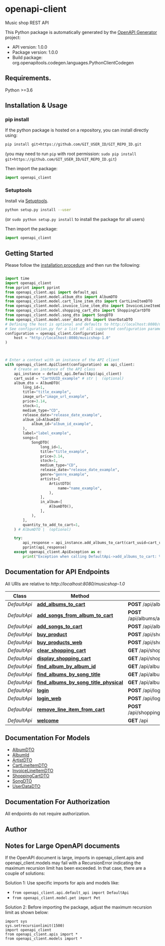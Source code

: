 # openapi-client
Music shop REST API

This Python package is automatically generated by the [OpenAPI Generator](https://openapi-generator.tech) project:

- API version: 1.0.0
- Package version: 1.0.0
- Build package: org.openapitools.codegen.languages.PythonClientCodegen

## Requirements.

Python >=3.6

## Installation & Usage
### pip install

If the python package is hosted on a repository, you can install directly using:

```sh
pip install git+https://github.com/GIT_USER_ID/GIT_REPO_ID.git
```
(you may need to run `pip` with root permission: `sudo pip install git+https://github.com/GIT_USER_ID/GIT_REPO_ID.git`)

Then import the package:
```python
import openapi_client
```

### Setuptools

Install via [Setuptools](http://pypi.python.org/pypi/setuptools).

```sh
python setup.py install --user
```
(or `sudo python setup.py install` to install the package for all users)

Then import the package:
```python
import openapi_client
```

## Getting Started

Please follow the [installation procedure](#installation--usage) and then run the following:

```python

import time
import openapi_client
from pprint import pprint
from openapi_client.api import default_api
from openapi_client.model.album_dto import AlbumDTO
from openapi_client.model.cart_line_item_dto import CartLineItemDTO
from openapi_client.model.invoice_line_item_dto import InvoiceLineItemDTO
from openapi_client.model.shopping_cart_dto import ShoppingCartDTO
from openapi_client.model.song_dto import SongDTO
from openapi_client.model.user_data_dto import UserDataDTO
# Defining the host is optional and defaults to http://localhost:8080/musicshop-1.0
# See configuration.py for a list of all supported configuration parameters.
configuration = openapi_client.Configuration(
    host = "http://localhost:8080/musicshop-1.0"
)



# Enter a context with an instance of the API client
with openapi_client.ApiClient(configuration) as api_client:
    # Create an instance of the API class
    api_instance = default_api.DefaultApi(api_client)
    cart_uuid = "CartUUID_example" # str |  (optional)
    album_dto = AlbumDTO(
        long_id=1,
        title="title_example",
        image_url="image_url_example",
        price=3.14,
        stock=1,
        medium_type="CD",
        release_date="release_date_example",
        album_id=AlbumId(
            album_id="album_id_example",
        ),
        label="label_example",
        songs=[
            SongDTO(
                long_id=1,
                title="title_example",
                price=3.14,
                stock=1,
                medium_type="CD",
                release_date="release_date_example",
                genre="genre_example",
                artists=[
                    ArtistDTO(
                        name="name_example",
                    ),
                ],
                in_album=[
                    AlbumDTO(),
                ],
            ),
        ],
        quantity_to_add_to_cart=1,
    ) # AlbumDTO |  (optional)

    try:
        api_response = api_instance.add_albums_to_cart(cart_uuid=cart_uuid, album_dto=album_dto)
        pprint(api_response)
    except openapi_client.ApiException as e:
        print("Exception when calling DefaultApi->add_albums_to_cart: %s\n" % e)
```

## Documentation for API Endpoints

All URIs are relative to *http://localhost:8080/musicshop-1.0*

Class | Method | HTTP request | Description
------------ | ------------- | ------------- | -------------
*DefaultApi* | [**add_albums_to_cart**](docs/DefaultApi.md#add_albums_to_cart) | **POST** /api/albums/addAlbumsToCart | 
*DefaultApi* | [**add_songs_from_album_to_cart**](docs/DefaultApi.md#add_songs_from_album_to_cart) | **POST** /api/albums/addSongsFromAlbumToCart | 
*DefaultApi* | [**add_songs_to_cart**](docs/DefaultApi.md#add_songs_to_cart) | **POST** /api/albums/addSongsToCart | 
*DefaultApi* | [**buy_product**](docs/DefaultApi.md#buy_product) | **POST** /api/shoppingCart/buyProducts | 
*DefaultApi* | [**buy_products_web**](docs/DefaultApi.md#buy_products_web) | **POST** /api/shoppingCart/buyProductsWeb | 
*DefaultApi* | [**clear_shopping_cart**](docs/DefaultApi.md#clear_shopping_cart) | **GET** /api/shoppingCart/clear | 
*DefaultApi* | [**display_shopping_cart**](docs/DefaultApi.md#display_shopping_cart) | **GET** /api/shoppingCart/display | 
*DefaultApi* | [**find_album_by_album_id**](docs/DefaultApi.md#find_album_by_album_id) | **GET** /api/album/{albumId} | 
*DefaultApi* | [**find_albums_by_song_title**](docs/DefaultApi.md#find_albums_by_song_title) | **GET** /api/albums/digital/{songTitle} | 
*DefaultApi* | [**find_albums_by_song_title_physical**](docs/DefaultApi.md#find_albums_by_song_title_physical) | **GET** /api/albums/physical/{songTitle} | 
*DefaultApi* | [**login**](docs/DefaultApi.md#login) | **POST** /api/login | 
*DefaultApi* | [**login_web**](docs/DefaultApi.md#login_web) | **POST** /api/loginWeb | 
*DefaultApi* | [**remove_line_item_from_cart**](docs/DefaultApi.md#remove_line_item_from_cart) | **POST** /api/shoppingCart/removeLineItemFromCart | 
*DefaultApi* | [**welcome**](docs/DefaultApi.md#welcome) | **GET** /api | 


## Documentation For Models

 - [AlbumDTO](docs/AlbumDTO.md)
 - [AlbumId](docs/AlbumId.md)
 - [ArtistDTO](docs/ArtistDTO.md)
 - [CartLineItemDTO](docs/CartLineItemDTO.md)
 - [InvoiceLineItemDTO](docs/InvoiceLineItemDTO.md)
 - [ShoppingCartDTO](docs/ShoppingCartDTO.md)
 - [SongDTO](docs/SongDTO.md)
 - [UserDataDTO](docs/UserDataDTO.md)


## Documentation For Authorization

 All endpoints do not require authorization.

## Author




## Notes for Large OpenAPI documents
If the OpenAPI document is large, imports in openapi_client.apis and openapi_client.models may fail with a
RecursionError indicating the maximum recursion limit has been exceeded. In that case, there are a couple of solutions:

Solution 1:
Use specific imports for apis and models like:
- `from openapi_client.api.default_api import DefaultApi`
- `from openapi_client.model.pet import Pet`

Solution 2:
Before importing the package, adjust the maximum recursion limit as shown below:
```
import sys
sys.setrecursionlimit(1500)
import openapi_client
from openapi_client.apis import *
from openapi_client.models import *
```


